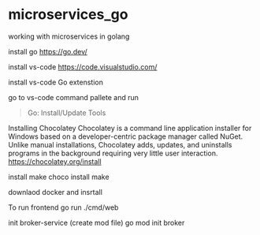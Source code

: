# microservices_go
working with microservices in golang


install go
https://go.dev/

install vs-code
https://code.visualstudio.com/

install vs-code Go extenstion

go to vs-code command pallete and run
> Go: Install/Update Tools


Installing Chocolatey
Chocolatey is a command line application installer for Windows based on a developer-centric package manager called NuGet. 
Unlike manual installations, Chocolatey adds, updates, and uninstalls programs in the background requiring very little user interaction.
https://chocolatey.org/install

install make
choco install make

downlaod docker and insrtall

To run frontend
go run ./cmd/web

init broker-service (create mod file)
go mod init broker
